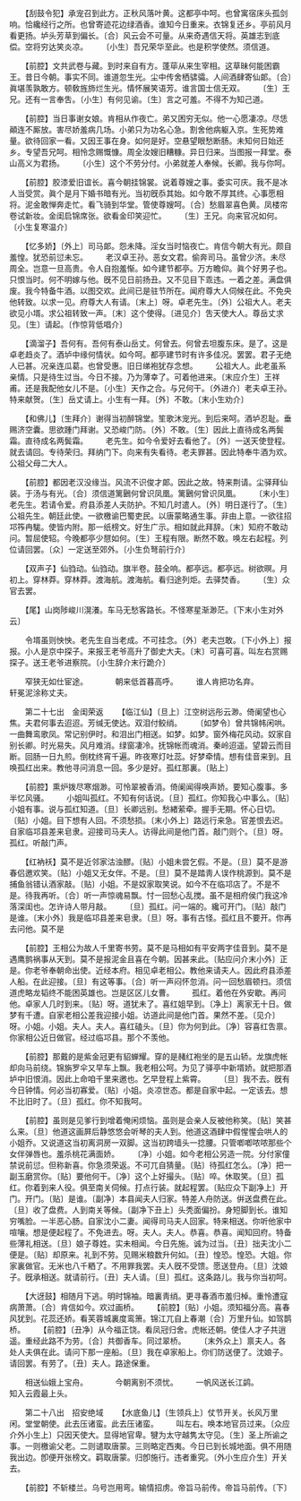 <!-- { "loadSidebar": true } -->
　　【刮鼓令犯】承宠召到此方。正秋风落叶黄。这都亭中呵。也曾寓宿床头孤剑响。恰纔经行之所。也曾寄迹花边绿酒香。谁知今日重来。衣锦复还乡。亭前风月看更扬。垆头芳草到偏长。〔合〕风云会不可量。从来奇遇信天将。英雄志到底偿。空将穷达笑炎凉。 
　　〔小生〕吾兄荣华至此。也是积学使然。须信道。 

　　【前腔】文共武卷与藏。到时来自有方。蓬荜从来生宰相。这草昧何能困霸王。昔日今朝。事实不同。谁道忽生光。尘中传舍栖骕骦。人间酒肆寄仙郞。〔合〕眞堪羡孰敢方。顿敎旌斾烂生光。情怀展笑语芳。谁言国士信无双。 
　　〔生〕王兄。还有一言奉吿。〔小生〕有何见谕。〔生〕言之可羞。不得不为知己道。 

　　【前腔】当日事谢女娘。肯相从作夜亡。弟又困穷无似。他一心愿凄凉。尽恁顚连不厮放。害尽娇羞病几场。小弟只为功名心急。割舍他病躯入京。生死势难量。欲待回家一看。又因王事在身。如何是好。空悬望眼愁断肠。未知何日始还乡。专望吾兄呵。相怜念赐慨慷。周全汝嫂旧糟糠。异日归来。当图报一拜堂。泰山高义为君扬。 
　　〔小生〕这个不劳分付。小弟就差人奉候。长卿。我与你呵。 

　　【前腔】胶漆爱旧谊长。喜今朝挂锦裳。说着尊嫂之事。委实可庆。我不是冰人当受赏。眞个是月下婚书暗有光。当初旣忝其始。如今敢不厚其终。心事愿相将。泥金敢惮奔走忙。看飞骑到华堂。管使尊嫂呵。〔合〕愁眉翠喜色黄。凤楼帘卷试新妆。金闺启锦席张。欲看金印笑迎忙。 
　　〔生〕王兄。向来官况如何。〔小生复寒温介〕 

　　【忆多娇】〔外上〕司马郞。怨未降。淫女当时恼夜亡。肯信今朝大有光。颇自羞惶。犹恐前愆未忘。 
　　老汉卓王孙。恶女文君。偷奔司马。虽曾少济。未尽周全。岂意一旦高贵。令人自抱羞惭。如今建节都亭。万方瞻仰。眞个好男子也。只恨当时。何不明嫁与他。旣不见日前扬丑。又不见目下乖违。一着之差。满盘俱废。我今特备牛酒。以图交欢。此间已是驻节所在。闻府尊大人伺候在此。不免央他转致。以求一见。府尊大人有请。〔末上〕呀。卓老先生。〔外〕公祖大人。老夫欲见小壻。求公祖转致一声。〔末〕这个使得。〔进见介〕吿天使大人。尊岳丈求见。〔生〕请起。〔作惊背低唱介〕 

　　【滴溜子】吾何有。吾何有泰山岳丈。何曾去。何曾去坦腹东床。是了。这是卓老趋炎了。酒垆中缘何情状。如今呵。都亭建节时有许多佳况。罢罢。君子无绝人已甚。况亲连瓜葛。也曾受惠。旧日绨袍犹存念想。 
　　公祖大人。此老虽系亲情。只是待生过当。今日不接。乃为薄幸了。可着他进来。〔末应介生〕王祥甫。还是我配他女儿不是。〔小生〕天作之合。与兄何干。〔外进介〕老夫卓王孙。特来献贺。〔生〕岳丈请上。小生有一拜。〔外〕不敢。〔末小生劝介〕 

　　【和佛儿】〔生拜介〕谢得当初醉锦堂。笙歌沐宠光。到后来呵。酒垆忍耻。垂赐济空囊。思欲踵门拜谢。又恐峻门防。〔外〕不敢。〔生〕因此上直待成名两鬓霜。直待成名两鬓霜。 
　　老先生。如今令爱好去看他了。〔外〕一送天使登程。就去请回。专待荣归。拜纳门下。向来有失看待。老夫罪甚。因此特奉牛酒为欢。公祖父母二大人。 

　　【前腔】都因老汉没缘当。风流不识俊才郞。因此之故。特来荆请。尘驿拜仙装。于汤与有光。〔合〕须信道篱鶠何曾识凤凰。篱鶠何曾识凤凰。 
　　〔末小生〕老先生。若请令爱。府县添差人夫防护。不知几时遣人。〔外〕明日遂行了。〔生〕公祖先生。朝廷此使。一欲檄谕巴蜀吏民。以唐蒙略通生事。非由上意。一欲往招邛筰冉駹。使皆内附。那一纸榜文。好生广示。相如就此拜辞。〔末〕知府不敢动问。暂屈使轺。今晚都亭少憇如何。〔生〕王程有限。断然不敢。唤左右起程。列位请回罢。〔众〕一定送至郊外。〔小生负弩前行介〕 

　　【双声子】仙驺动。仙驺动。旗半卷。鼓全响。都亭远。都亭远。树欲暝。月初上。穿林莽。穿林莽。渡海航。渡海航。看归途列炬。去驿焚香。 
　　〔生〕众官去罢。 

　　【尾】山岗陟峻川滉瀁。车马无愁客路长。不怪寒星渐渺茫。〔下末小生对外云〕 

　　令壻虽则怏怏。老先生自当老成。不可挂念。〔外〕老夫岂敢。〔下小外上〕报报。小人是京中探子。来报王老爷高升了御史大夫。〔末〕可喜可喜。叫左右赏赐探子。送王老爷进察院。〔小生辞介末行跪介〕 

　　窄狭无如仕宦途。　　　　朝来低首暮高呼。 
　　谁人肯把功名弃。　　　　轩冕泥涂称丈夫。 

　　第二十七出　金闺荣返 
　　【临江仙】〔旦上〕江空树远彤云渺。倚阑望也心焦。夫君何事去迢迢。芳缄无使达。双泪付鲛绡。 
　　〔如梦令〕曾共锦帏闲哄。一曲舞鸾歌凤。常记别伊时。和泪出门相送。如梦。如梦。窗外梅花风动。奴家自别长卿。时光易失。风月难消。绿窗凄冷。抚锦帐而魂消。秦岭迢遥。望碧云而目断。回肠一日九煎。倒枕终宵千遍。昨夜寒灯吐蕊。好梦牵情。想有佳音来到。且唤孤红出来。教他寻问消息一回。多少是好。孤红那裏。〔贴上〕 

　　【前腔】熏炉拨尽寒烟渺。可怜翠被香消。倚阑闻得唤声娇。要知心腹事。多半忆风骚。 
　　小姐叫孤红。不知有何话说。〔旦〕孤红。你知我心中事么。〔贴〕小姐有事。说与孤红知道。〔旦〕长卿远别。愁緖萦牵。握手无期。怀心日切。〔贴〕小姐。目下想有人回。不须愁损。〔末小外上〕路远行来急。官差恨去迟。自家临邛县差来皂隶。迎接司马夫人。访得此间是他门首。敲门则个。〔旦〕呀。孤红。听敲门声。 

　　【红衲袄】莫不是近邻家沽浊醪。〔贴〕小姐未尝乞假。不是。〔旦〕莫不是游春侣邀欢笑。〔贴〕小姐又无女伴。不是。〔旦〕莫不是踏靑人误作桃源到。莫不是捕鱼翁错认酒家敲。〔贴〕小姐。不是奴家取笑说。如今不在临邛店了。不是不是。待我再听。〔合〕听一声惊魂易飘。忖一回愁心乱搅。虽不是相府侯门我这冷落深闺也。怎许诗人带月敲。 
　　〔旦〕孤红。问一端的。纔可开门。〔贴〕敲门是谁。〔末小外〕我是临邛县差来皂隶。〔旦〕呀。事有古怪。孤红且不要开。你再去问他。莫不是 

　　【前腔】王相公为故人千里寄书劳。莫不是马相如有平安两字佳音到。莫不是遇鹰鹯祸事从天到。莫不是报泥金且喜在今朝。因甚来此。〔贴应问介末小外〕正是。你老爷奉朝命出使。近经本府。相见卓老相公。教他来请夫人。因此府县添差人船。在此迎接。〔旦〕有这等事。〔合〕听一声闷怀忽消。问一回愁眉顿扫。须信道虎略龙韬终不能困英雄也。岂是区区儿女曹。 
　　孤红。着他在外安歇。再问他。卓家人几时到来。〔贴〕呀。道犹未了。喜红姐早到。〔净上〕离家无十日。做梦有千遭。自家老相公差我迎接小姐。访道此间是他门首。果然不差。〔见介〕呀。小姐。小姐。夫人。夫人。喜红磕头。〔旦〕你为何到此。〔净〕容喜红吿禀。你家相公近日做官。经过临邛县。那个不羡他。 

　　【前腔】那戴的是紫金冠更有貂蝉耀。穿的是赭红袍坐的是五山轿。龙旗虎帐却向马前绕。锦旃罗伞又早车上飘。我老相公呵。为见了驿亭中新壻娇。就把那酒垆中旧恨消。因此上命咱千里来邀也。乞早登程上紫霄。 
　　〔旦〕我不去。旣有今日钟情。何必当初寡爱。〔贴〕小姐。炎凉世态。都是自家中起。一定该去。想不比旧时了。〔旦〕孤红。你不知我呵。 

　　【前腔】虽则是见爹行到增着俺闲烦恼。虽则是会亲人反被他称笑。〔贴〕笑甚么来。〔旦〕他道这画屛后静悠悠会听琴的夫人到。他道这酒肆中假惺惺会哄人的小姐乔。又说道这当初离洞房一双脚。这当初跨墙头一捻腰。只管喞喞哝哝那些个女伴弹唇也。羞杀桃花满面娇。 
　　〔净〕小姐。如今老相公另造一院。分付家僮禁说前愆。但称新喜。你急须荣返。不可兀自猜量。〔贴〕待孤红怎么。〔净〕把一副玉磨赏你。〔贴〕要他何干。〔净〕这个上好撮头。〔贴〕啐。休取笑。〔旦〕孤红。你着到来人役。俱至南关伺候。打点行装。就起程罢。〔贴应众下副净上〕开门。开门。〔贴〕是谁。〔副净〕本县闻夫人归家。特差人舟防送。倂送盘费在此。〔旦〕收了盘费。人到南关等候。〔副净下丑上〕头秃面偏扮。身短脚到长。谁知穷嘴脸。一半恶心肠。自家沈小二妻。闻得司马夫人回家。特来相送。你听他家中喧嚷。想是便起程了。不免进去。呀。夫人。夫人。恭喜。恭喜。闻知回府。特备些薄礼相送。〔旦〕娘子尊姓。实未相闻。今日先施。诚为过当。〔丑〕拙夫沈小二便是。〔贴〕却原来。礼到不劳。见赐米粮数升何如。〔丑〕惶恐。惶恐。大姐。你家裏做官。无米也八千粞了。不用罪我罢。夫人旣不受馈。愿送登舟。〔旦〕沈娘子。旣承相送。就请前行。〔丑〕夫人请。〔旦〕孤红。这条路儿。我与你当初呵。 

　　【大迓鼓】相随月下逃。明时锦袖。暗裏靑绡。更寻春酒市羞归棹。重怜遭寇病萧萧。〔合〕肯信如今。欢过画桥。 
　　【前腔】〔贴〕小姐。须知福分高。喜春风犹到。花蕊还娇。看芙蓉城裏度鸾箫。锦江兀自上春潮〔合〕万里升仙。如驾鹊桥。 
　　【前腔】〔丑净〕从今福正饶。看凤冠归舍。虎帐还朝。使佳人才子共逍遥。重经此路不为劳。〔合〕共御香车。同过翠桥。 
　　〔末外众上〕禀夫人。各处人夫俱在此。请问下那一座船。〔旦〕我在卓家船上。你们防送便了。沈娘子。请回罢。有劳了。〔丑〕夫人。路途保重。 

　　相送仙娥上宝舟。　　　　今朝离别不须忧。 
　　一帆风送长江鹢。　　　　知入云霞最上头。 

　　第二十八出　招安绝域 
　　【水底鱼儿】〔生领兵上〕仗节开关。长风万里闲。堂堂朝使。此去压诸蛮。此去压诸蛮。 
　　叫左右。唤本地官员过来。〔众应介外小生上〕只因天使大。显得地官卑。犍为太守越隽太守见。〔生〕圣上所谕之事。一则檄谕父老。二则谴取唐蒙。三则略定西夷。今日已到长城地面。俱不用随我出边。卽便开张榜文。羁取唐蒙。归卽施行。违者重究。〔外小生应介生〕开关去。 

　　【前腔】不斩楼兰。乌号岂用弯。输情招虏。帝旨马前传。帝旨马前传。〔下〕 

